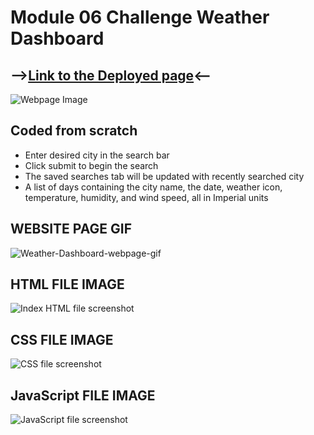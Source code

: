 
# Module 06 Challenge Weather Dashboard
## -->[Link to the Deployed page](https://thvt1guy.github.io/module-6-challenge-weather-dashboard/)<--

![Webpage Image]()

## Coded from scratch
- Enter desired city in the search bar
- Click submit to begin the search
- The saved searches tab will be updated with recently searched city
- A list of days containing the city name, the date, weather icon, temperature, humidity, and wind speed, all in Imperial units
  
## WEBSITE PAGE GIF
![Weather-Dashboard-webpage-gif]()
## HTML FILE IMAGE
![Index HTML file screenshot]()
## CSS FILE IMAGE
![CSS file screenshot]()
## JavaScript FILE IMAGE
![JavaScript file screenshot]()